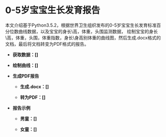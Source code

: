 # 0-5岁宝宝生长发育报告

本文介绍基于Python3.5.2，根据世界卫生组织发布的0-5岁宝宝生长发育标准百分位数曲线数据，以及宝宝的身长\高，体重，头围监测数据，
绘制宝宝的身长\高，体重，头围，体重指数，身长\身高别体重的曲线图，然后生成.docx格式的文档，最后将文档转变为PDF格式的报告。

  + **获取数据：[]**



  + **绘制曲线：[]**
  
  
  
  + **生成PDF报告**
  
      + **生成.docx：[]**
      
      + **转为PDF：[]**
  


  + **报告示例**
  
      + **男童：[]**
      
      + **女童：[]**
  
      

